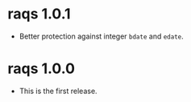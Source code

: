 # raqs 1.0.1

* Better protection against integer `bdate` and `edate`.

# raqs 1.0.0

* This is the first release.

